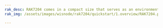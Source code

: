```yaml
---
rak_desc: RAK7204 comes in a compact size that serves as an environmental monitoring station. With its high-precision sensors, it can measure changes in temperature, humidity, gas pressure, and indoor air quality. All the accumulated data can be sent to the gateway and then forward it to the Cloud.
rak_img: /assets/images/wisnode/rak7204/quickstart/1.overview/RAK7204.png

---
```


<rk-redirect to="/Product-Categories/WisNode/RAK7204/Overview/" />